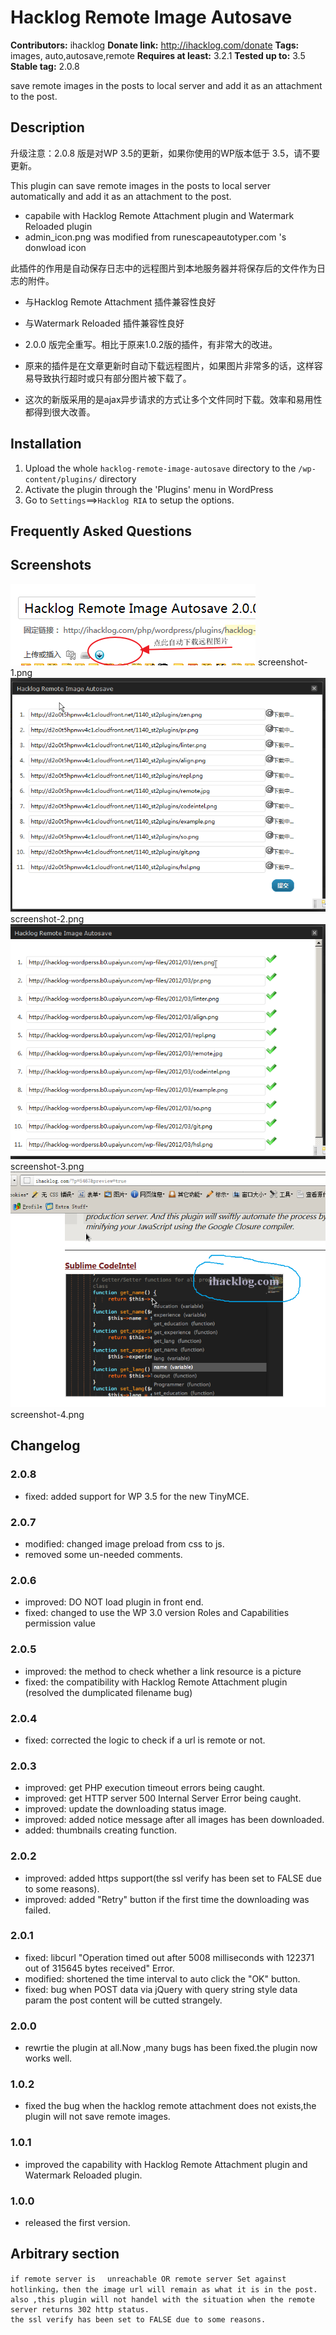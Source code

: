 # Hacklog Remote Image Autosave #
**Contributors:** ihacklog
**Donate link:** http://ihacklog.com/donate
**Tags:** images, auto,autosave,remote
**Requires at least:** 3.2.1
**Tested up to:** 3.5
**Stable tag:** 2.0.8

save remote images in the posts to local server and add it as an attachment to the post.


## Description ##
升级注意：2.0.8 版是对WP 3.5的更新，如果你使用的WP版本低于 3.5，请不要更新。

This plugin can save remote images in the posts to local server automatically and 
add it as an attachment to the post.

* capabile with Hacklog Remote Attachment plugin and Watermark Reloaded plugin
* admin_icon.png was modified from runescapeautotyper.com 's donwload icon 
 
此插件的作用是自动保存日志中的远程图片到本地服务器并将保存后的文件作为日志的附件。

* 与Hacklog Remote Attachment 插件兼容性良好　
* 与Watermark Reloaded 插件兼容性良好　

* 2.0.0 版完全重写。相比于原来1.0.2版的插件，有非常大的改进。
* 原来的插件是在文章更新时自动下载远程图片，如果图片非常多的话，这样容易导致执行超时或只有部分图片被下载了。
* 这次的新版采用的是ajax异步请求的方式让多个文件同时下载。效率和易用性都得到很大改善。
 
## Installation ##

1. Upload the whole `hacklog-remote-image-autosave` directory to the `/wp-content/plugins/` directory
1. Activate the plugin through the 'Plugins' menu in WordPress
1. Go to `Settings`==>`Hacklog RIA` to setup the options.

## Frequently Asked Questions ##

## Screenshots ##
![](screenshot-1.png)
screenshot-1.png
![](screenshot-2.png)
screenshot-2.png
![](screenshot-3.png)
screenshot-3.png
![](screenshot-4.png)
screenshot-4.png


## Changelog ##

### 2.0.8 ###
* fixed: added support for WP 3.5 for the new TinyMCE.

### 2.0.7 ###
* modified: changed image preload from css to js.
* removed some un-needed comments.

### 2.0.6 ###
* improved: DO NOT load plugin in front end.
* fixed: changed to use the WP 3.0 version Roles and Capabilities permission value

### 2.0.5 ###
* improved: the method to check whether a link resource is a picture
* fixed: the compatibility with Hacklog Remote Attachment plugin (resolved the dumplicated filename bug)

### 2.0.4 ###
* fixed: corrected the logic to check if a url is remote or not.

### 2.0.3 ###
* improved: get PHP execution timeout errors being caught.
* improved: get HTTP server 500 Internal Server Error being caught.
* improved: update the downloading status image.
* improved: added notice message after all images has been downloaded.
* added: thumbnails creating function. 

### 2.0.2 ###
* improved: added https support(the ssl verify has been set to FALSE due to some reasons).
* improved: added "Retry" button if the first time the downloading was failed.

### 2.0.1 ###
* fixed: libcurl "Operation timed out after 5008 milliseconds with 122371 out of 315645 bytes received" Error.
* modified: shortened the time interval to auto click the "OK" button.
* fixed: bug when POST data via jQuery with query string style data param the post content will be cutted strangely.

### 2.0.0 ###
* rewrtie the plugin at all.Now ,many bugs has been fixed.the plugin now works well.

### 1.0.2 ###
* fixed the bug when the hacklog remote attachment does not exists,the plugin will not save remote images.

### 1.0.1 ###
* improved the capability with Hacklog Remote Attachment plugin and Watermark Reloaded plugin.

### 1.0.0 ###
* released the first version.

## Arbitrary section ##

	if remote server is　 unreachable OR remote server Set against hotlinking，then the image url will remain as what it is in the post.
 	also ,this plugin will not handel with the situation when the remote server returns 302 http status.
 	the ssl verify has been set to FALSE due to some reasons.

